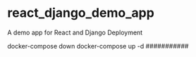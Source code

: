 # react_django_demo_app
A demo app for React and Django Deployment

docker-compose down
docker-compose up -d
###########
